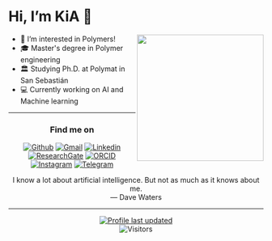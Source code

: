 <h1 align="left">Hi, I’m KiA 👋</h1>
<img align='right' src="https://media0.giphy.com/media/v1.Y2lkPTc5MGI3NjExOTBjOTQwY2E3YmUxNjkwMmRmZjVkNmYwNjdhNjMzNDU4NzE1ZDNkZiZlcD12MV9pbnRlcm5hbF9naWZzX2dpZklkJmN0PXM/HEPwfdu6T6svpPE1eN/giphy.gif" width="250">

- 👀 I’m interested in Polymers!
- 🎓 Master's degree in Polymer engineering
- 🏛 Studying Ph.D. at Polymat in San Sebastián
- 💻 Currently working on AI and Machine learning

---
<h3 align="center">Find me on</h3>
<div align="center">

  [![Github](https://img.shields.io/badge/-GitHub-gray?style=flat&logo=Github&logoColor=white)](https://github.com/KiarashFa)
  [![Gmail](https://img.shields.io/badge/-Gmail-c14438?style=flat&logo=Gmail&logoColor=white)](mailto:KiarashFa@gmail.com)
  [![Linkedin](https://img.shields.io/badge/-LinkedIn-blue?style=flat&logo=Linkedin&logoColor=white)](https://www.linkedin.com/in/KiarashFa/)
  [![ResearchGate](https://img.shields.io/badge/-ResearchGate-00CCBB?style=flat&logo=ResearchGate&logoColor=white)](https://www.researchgate.net/profile)
  [![ORCID](https://img.shields.io/badge/-ORCID-A6CE39?style=flat&logo=Linkedin&logoColor=white)](https://orcid.org/)
  [![Instagram](https://img.shields.io/badge/-Instagram-%23E4405F?style=flat&labelColor=%23E4405F&logo=instagram&logoColor=white)](https://www.instagram.com/KiarashFa/)
  [![Telegram](https://img.shields.io/badge/-Telegram-0078D4?style=flat&logo=telegram&logoColor=white)](https://t.me/KiarashFa)

  <text>I know a lot about artificial intelligence. But not as much as it knows about me.<br> — Dave Waters</text> 


---
    
[![Profile last updated](https://img.shields.io/github/last-commit/kiarashfa/kiarashfa?label=Last%20updated&style=flat)](https://github.com/kiarashfa/kiarashfa/commits)
<br>
![Visitors](https://visitor-badge.glitch.me/badge?page_id=kiarashfa.Visitors)

</div>
